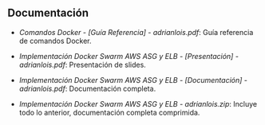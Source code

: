 ## Documentación

- *Comandos Docker - [Guía Referencia] - adrianlois.pdf*: Guía referencia de comandos Docker.

- *Implementación Docker Swarm AWS ASG y ELB - [Presentación] - adrianlois.pdf*: Presentación de slides.

- *Implementación Docker Swarm AWS ASG y ELB - [Documentación] - adrianlois.pdf*: Documentación completa.

- *Implementación Docker Swarm AWS ASG y ELB - adrianlois.zip*: Incluye todo lo anterior, documentación completa comprimida.